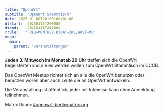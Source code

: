 ```yaml
---
title: "OpenWrt"
subtitle: "OpenWrt Stammtisch"
date: 2025-01-08T20:00:00+02:00
dtstart:  20250115T200000
dtend:    20250115T230000
rrule:   "FREQ=MONTHLY;BYDAY=3WE;WKST=MO"
menu:
  main:
    parent: "veranstaltungen"
---
```


**Jeden 3. Mittwoch im Monat ab 20 Uhr** treffen sich die OpenWrt begeisterten und die es werden wollen zum OpenWrt Stammtisch im CCCB. 

Das OpenWrt Meetup richtet sich an alle die OpenWrt benutzen oder benutzen wollen aber auch Leute die an OpenWrt entwickeln.

Die Veranstaltung ist öffentlich, jeder mit Interesse kann ohne Anmeldung teilnehmen.

Matrix Raum: [#openwrt-berlin:matrix.org](https://matrix.to/#/#openwrt-berlin:matrix.org)
